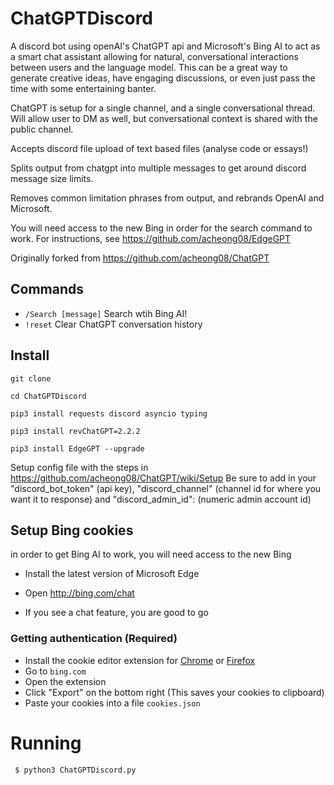 # ChatGPTDiscord
A discord bot using openAI's ChatGPT api and Microsoft's Bing AI to act as a smart chat assistant allowing for natural, conversational interactions between users and the language model. This can be a great way to generate creative ideas, have engaging discussions, or even just pass the time with some entertaining banter.

ChatGPT is setup for a single channel, and a single conversational thread. Will allow user to DM as well, but conversational context is shared with the public channel.

Accepts discord file upload of text based files (analyse code or essays!)

Splits output from chatgpt into multiple messages to get around discord message size limits.

Removes common limitation phrases from output, and rebrands OpenAI and Microsoft.

You will need access to the new Bing in order for the search command to work. For instructions, see https://github.com/acheong08/EdgeGPT

Originally forked from https://github.com/acheong08/ChatGPT

## Commands

* `/Search [message]` Search wtih Bing AI!
* `!reset` Clear ChatGPT conversation history

## Install
`git clone`

`cd ChatGPTDiscord`

`pip3 install requests discord asyncio typing`

`pip3 install revChatGPT=2.2.2`

`pip3 install EdgeGPT --upgrade`

Setup config file with the steps in https://github.com/acheong08/ChatGPT/wiki/Setup
Be sure to add in your "discord_bot_token" (api key), "discord_channel" (channel id for where you want it to response) and "discord_admin_id": (numeric admin account id)

## Setup Bing cookies
in order to get Bing AI to work, you will need access to the new Bing

- Install the latest version of Microsoft Edge
- Open http://bing.com/chat
- If you see a chat feature, you are good to go

  <summary>

### Getting authentication (Required)

  </summary>

- Install the cookie editor extension for [Chrome](https://chrome.google.com/webstore/detail/cookie-editor/hlkenndednhfkekhgcdicdfddnkalmdm) or [Firefox](https://addons.mozilla.org/en-US/firefox/addon/cookie-editor/)
- Go to `bing.com`
- Open the extension
- Click "Export" on the bottom right (This saves your cookies to clipboard)
- Paste your cookies into a file `cookies.json`

</details>

# Running
```
 $ python3 ChatGPTDiscord.py            
```
